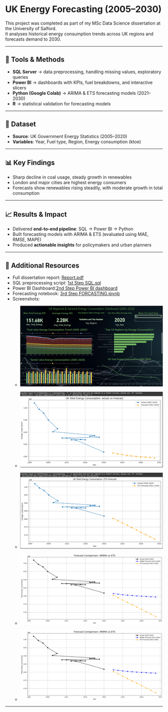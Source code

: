 # UK Energy Forecasting (2005–2030)

This project was completed as part of my MSc Data Science dissertation at the University of Salford.  
It analyses historical energy consumption trends across UK regions and forecasts demand to 2030.

---

## 🔑 Tools & Methods
- **SQL Server** → data preprocessing, handling missing values, exploratory queries  
- **Power BI** → dashboards with KPIs, fuel breakdowns, and interactive slicers  
- **Python (Google Colab)** → ARIMA & ETS forecasting models (2021–2030)  
- **R** → statistical validation for forecasting models  

---

## 📂 Dataset
- **Source**: UK Government Energy Statistics (2005–2020)  
- **Variables**: Year, Fuel type, Region, Energy consumption (ktoe)  

---

## 📊 Key Findings
- Sharp decline in coal usage, steady growth in renewables  
- London and major cities are highest energy consumers  
- Forecasts show renewables rising steadily, with moderate growth in total consumption  

---

## 📈 Results & Impact
- Delivered **end-to-end pipeline**: SQL → Power BI → Python  
- Built forecasting models with ARIMA & ETS (evaluated using MAE, RMSE, MAPE)  
- Produced **actionable insights** for policymakers and urban planners  

---

## 📎 Additional Resources
- Full dissertation report: [Report.pdf](Report.pdf)  
- SQL preprocessing script: [1st Step SQL.sql](1st%20Step%20SQL.sql)  
- Power BI Dashboard:[2nd Step Power BI dashboard](2nd%20Step%20PowerBI%20Dashboard.pbix) 
- Forecasting notebook: [3rd Step FORCASTING.ipynb](3rd%20Step%20FORCASTING.ipynb)  
- Screenshots:  
  - ![Dashboard](Screenshot%202025-04-09%20205917.png)  
  - ![Forecast 1](Screenshot%202025-04-14%20002747.png)  
  - ![Forecast 2](Screenshot%202025-04-14%20002852.png)  
  - ![Forecast 3](Screenshot%202025-04-14%20002951.png)  

  - ![Forecast](Screenshot%202025-04-14%20002951.png)  
---

